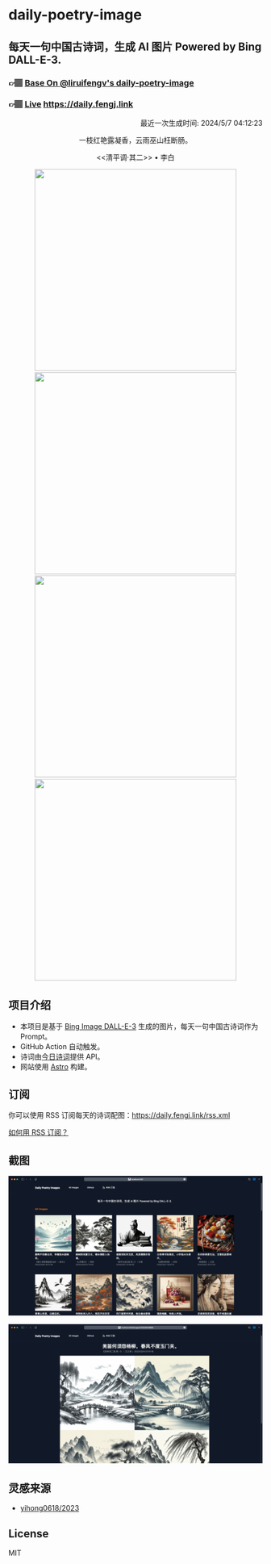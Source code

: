 
# daily-poetry-image

## 每天一句中国古诗词，生成 AI 图片 Powered by Bing DALL-E-3.

### 👉🏽 [Base On @liruifengv's daily-poetry-image](https://github.com/liruifengv/daily-poetry-image)

### 👉🏽 [Live](https://daily.fengj.link) https://daily.fengj.link

<p align="right">
  最近一次生成时间: 2024/5/7 04:12:23
</p>
<p align="center">
一枝红艳露凝香，云雨巫山枉断肠。
</p>
<p align="center">
<<清平调·其二>> • 李白
</p>
<p align="center">
<img src="https://tse2.mm.bing.net/th/id/OIG3.I2KYEzVsps6MBSDqcOdp" height="400" width="400" />
<img src="https://tse2.mm.bing.net/th/id/OIG3._hVhzf6SYdUgvAHQUzy4" height="400" width="400" />
<img src="https://tse3.mm.bing.net/th/id/OIG3.sw4PI2smy1NkGyaU7trM" height="400" width="400" />
<img src="https://tse3.mm.bing.net/th/id/OIG3.dHjMHIKetqdZRsGTviNp" height="400" width="400" />
</p>

## 项目介绍

-   本项目是基于 [Bing Image DALL-E-3](https://www.bing.com/images/create) 生成的图片，每天一句中国古诗词作为 Prompt。
-   GitHub Action 自动触发。
-   诗词由[今日诗词](https://www.jinrishici.com/)提供 API。
-   网站使用 [Astro](https://astro.build) 构建。

## 订阅

你可以使用 RSS 订阅每天的诗词配图：https://daily.fengj.link/rss.xml

[如何用 RSS 订阅？](https://zhuanlan.zhihu.com/p/55026716)

## 截图

![图片列表](./screenshots/Snipaste_2023-12-28_21-00-26.png)

![图片详情](./screenshots/Snipaste_2023-12-28_21-00-53.png)

## 灵感来源

-   [yihong0618/2023](https://github.com/yihong0618/2023)

## License

MIT
